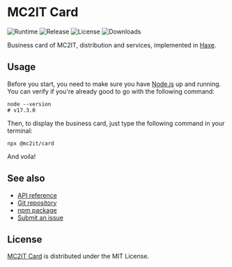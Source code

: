 # MC2IT Card
![Runtime](https://flat.badgen.net/npm/node/@mc2it/card) ![Release](https://flat.badgen.net/npm/v/@mc2it/card) ![License](https://flat.badgen.net/npm/license/@mc2it/card) ![Downloads](https://flat.badgen.net/npm/dt/@mc2it/card)

Business card of MC2IT, distribution and services, implemented in [Haxe](https://haxe.org).

## Usage
Before you start, you need to make sure you have [Node.js](https://nodejs.org) up and running.
You can verify if you're already good to go with the following command:

```shell
node --version
# v17.3.0
```

Then, to display the business card, just type the following command in your terminal:

```shell
npx @mc2it/card
```

And voila!

## See also
- [API reference](https://mc2it.github.io/card)
- [Git repository](https://bitbucket.org/mc2it/card)
- [npm package](https://www.npmjs.com/package/@mc2it/card)
- [Submit an issue](https://bitbucket.org/mc2it/card/issues)

## License
[MC2IT Card](https://bitbucket.org/mc2it/card) is distributed under the MIT License.

